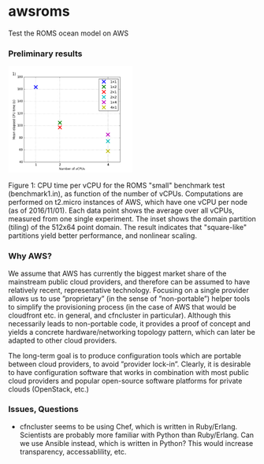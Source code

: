 # awsroms

Test the ROMS ocean model on AWS

### Preliminary results

<img src="postprocess/figures/met.png" width="50%">

Figure 1: CPU time per vCPU for the ROMS "small" benchmark test (benchmark1.in), as function of the number of vCPUs. Computations are performed on t2.micro instances of AWS, which have one vCPU per node (as of 2016/11/01). Each data point shows the average over all vCPUs, measured from one single experiment. The inset shows the domain partition (tiling) of the 512x64 point domain. The result indicates that "square-like" partitions yield better performance, and nonlinear scaling.

### Why AWS?

We assume that AWS has currently the biggest market share of the mainstream public cloud providers, and therefore can be assumed to have relatively recent, representative technology. Focusing on a single provider allows us to use ”proprietary” (in the sense of ”non-portable”) helper tools to simplify the provisioning process (in the case of AWS that would be cloudfront etc. in general, and cfncluster in particular). Although this necessarily leads to non-portable code, it provides a proof of concept and yields a concrete hardware/networking topology pattern, which can later be adapted to other cloud providers.

The long-term goal is to produce configuration tools which are portable between cloud providers, to avoid ”provider lock-in”. Clearly, it is desirable to have configuration software that works in combination with most public cloud providers and popular open-source software platforms for private clouds (OpenStack, etc.)

### Issues, Questions

* cfncluster seems to be using Chef, which is written in Ruby/Erlang. Scientists are probably more familiar with Python than Ruby/Erlang. Can we use Ansible instead, which is written in Python? This would increase transparency, accessablility, etc.
